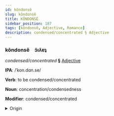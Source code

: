 ```yaml
---
id: kôndonsê
slug: kôndonsê
title: KÔNDONSÊ
sidebar_position: 187
tags: [kôndonsê, Adjective, Romance]
description: condensed/concentrated § Adjective
---
```


### kôndonsê&emsp;<span kind="abugida">ɔ̃ıʌ̃ɐʇ</span>

*condensed/concentrated* **§** [Adjective](../../tags/Adjective)

**IPA**: /ˈkon.dɑn.se/

**Verb**: to be condensed/concentrated

**Noun**: concentration/condensedness

**Modifier**: condensed/concentrated

<details>
    <summary>Origin</summary>
    French condenser /kɔ̃.dɑ̃.se/<br/>
    <em>Romance Language Family</em>
</details>